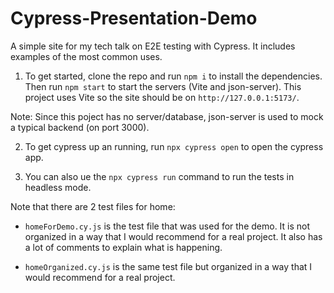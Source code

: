 # Cypress-Presentation-Demo
A simple site for my tech talk on E2E testing with Cypress. It includes examples of the most common uses.

1. To get started, clone the repo and run `npm i` to install the dependencies. Then run `npm start` to start the servers (Vite and json-server). This project uses Vite so the site should be on `http://127.0.0.1:5173/`. 

Note: Since this poject has no server/database, json-server is used to mock a typical backend (on port 3000).

2. To get cypress up an running, run `npx cypress open` to open the cypress app. 

3. You can also ue the `npx cypress run` command to run the tests in headless mode.

Note that there are 2 test files for home: 
  - `homeForDemo.cy.js` is the test file that was used for the demo. It is not organized in a way that I would recommend for a real project. It also has a lot of comments to explain what is happening.

  - `homeOrganized.cy.js` is the same test file but organized in a way that I would recommend for a real project.